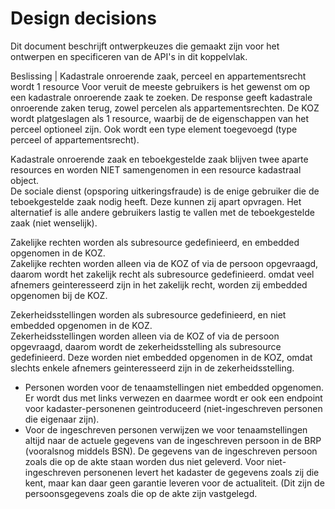 # Design decisions
Dit document beschrijft ontwerpkeuzes die gemaakt zijn voor het ontwerpen en specificeren van de API's in dit koppelvlak.

Beslissing | 
Kadastrale onroerende zaak, perceel en appartementsrecht wordt 1 resource
Voor veruit de meeste gebruikers is het gewenst om op een kadastrale onroerende zaak te zoeken. De response geeft kadastrale onroerende zaken terug, zowel percelen als appartementsrechten.  De KOZ wordt platgeslagen als 1 resource, waarbij de de eigenschappen van het perceel optioneel zijn. Ook wordt een type element toegevoegd (type perceel of appartementsrecht).

Kadastrale onroerende zaak en teboekgestelde zaak blijven twee aparte resources en worden NIET samengenomen in een resource kadastraal object.  
De sociale dienst (opsporing uitkeringsfraude) is de enige gebruiker die de teboekgestelde zaak nodig heeft. Deze kunnen zij apart opvragen. Het alternatief is alle andere gebruikers lastig te vallen met de teboekgestelde zaak (niet wenselijk).

Zakelijke rechten worden als subresource gedefinieerd, en embedded opgenomen in de KOZ.  
Zakelijke rechten worden alleen via de KOZ of via de persoon opgevraagd, daarom wordt het zakelijk recht als subresource gedefinieerd. omdat veel afnemers geinteresseerd zijn in het zakelijk recht, worden zij embedded opgenomen bij de KOZ.

Zekerheidsstellingen worden als subresource gedefinieerd, en niet embedded opgenomen in de KOZ.  
Zekerheidsstellingen worden alleen via de KOZ of via de persoon opgevraagd, daarom wordt de zekerheidsstelling als subresource gedefinieerd. Deze worden niet embedded opgenomen in de KOZ, omdat slechts enkele afnemers geinteresseerd zijn in de zekerheidsstelling.

- Personen worden voor de tenaamstellingen niet embedded opgenomen. Er wordt dus met links verwezen en daarmee wordt er ook een endpoint voor kadaster-personenen geintroduceerd (niet-ingeschreven personen die eigenaar zijn). 
- Voor de ingeschreven personen verwijzen we voor tenaamstellingen altijd naar de actuele gegevens van de ingeschreven persoon in de BRP (vooralsnog middels BSN). De gegevens van de ingeschreven persoon zoals die op de akte staan worden dus niet geleverd. Voor niet-ingeschreven personenen levert het kadaster de gegevens zoals zij die kent, maar kan daar geen garantie leveren voor de actualiteit. (Dit zijn de persoonsgegevens zoals die op de akte zijn vastgelegd. 






